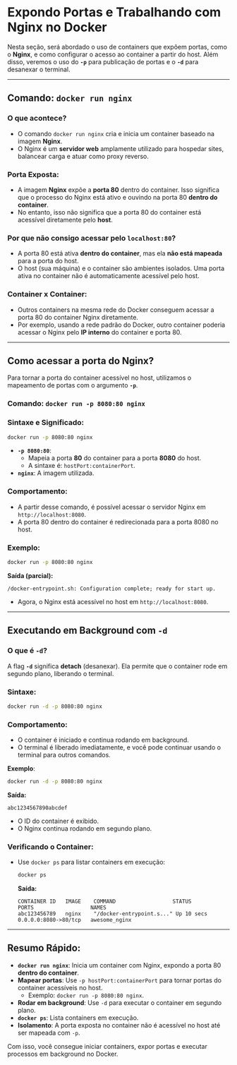 # **Expondo Portas e Trabalhando com Nginx no Docker**

Nesta seção, será abordado o uso de containers que expõem portas, como o **Nginx**, e como configurar o acesso ao container a partir do host. Além disso, veremos o uso do **`-p`** para publicação de portas e o **`-d`** para desanexar o terminal.

---

## **Comando: `docker run nginx`**

### **O que acontece?**
- O comando `docker run nginx` cria e inicia um container baseado na imagem **Nginx**.
- O Nginx é um **servidor web** amplamente utilizado para hospedar sites, balancear carga e atuar como proxy reverso.

### **Porta Exposta**:
- A imagem **Nginx** expõe a **porta 80** dentro do container. Isso significa que o processo do Nginx está ativo e ouvindo na porta 80 **dentro do container**.
- No entanto, isso não significa que a porta 80 do container está acessível diretamente pelo **host**.

### **Por que não consigo acessar pelo `localhost:80`?**
- A porta 80 está ativa **dentro do container**, mas ela **não está mapeada** para a porta do host.
- O host (sua máquina) e o container são ambientes isolados. Uma porta ativa no container não é automaticamente acessível pelo host.

### **Container x Container**:
- Outros containers na mesma rede do Docker conseguem acessar a porta 80 do container Nginx diretamente.
- Por exemplo, usando a rede padrão do Docker, outro container poderia acessar o Nginx pelo **IP interno** do container e porta 80.

---

## **Como acessar a porta do Nginx?**

Para tornar a porta do container acessível no host, utilizamos o mapeamento de portas com o argumento **`-p`**.

### **Comando: `docker run -p 8080:80 nginx`**

### **Sintaxe e Significado**:
```bash
docker run -p 8080:80 nginx
```
- **`-p 8080:80`**:
  - Mapeia a porta **80** do container para a porta **8080** do host.
  - A sintaxe é: `hostPort:containerPort`.
- **`nginx`**: A imagem utilizada.

### **Comportamento**:
- A partir desse comando, é possível acessar o servidor Nginx em `http://localhost:8080`.
- A porta 80 dentro do container é redirecionada para a porta 8080 no host.

### **Exemplo**:
```bash
docker run -p 8080:80 nginx
```
**Saída (parcial):**
```
/docker-entrypoint.sh: Configuration complete; ready for start up.
```
- Agora, o Nginx está acessível no host em `http://localhost:8080`.

---

## **Executando em Background com `-d`**

### **O que é `-d`?**
A flag **`-d`** significa **detach** (desanexar). Ela permite que o container rode em segundo plano, liberando o terminal.

### **Sintaxe**:
```bash
docker run -d -p 8080:80 nginx
```

### **Comportamento**:
- O container é iniciado e continua rodando em background.
- O terminal é liberado imediatamente, e você pode continuar usando o terminal para outros comandos.

**Exemplo**:
```bash
docker run -d -p 8080:80 nginx
```
**Saída:**
```
abc1234567890abcdef
```
- O ID do container é exibido.
- O Nginx continua rodando em segundo plano.

### **Verificando o Container**:
- Use `docker ps` para listar containers em execução:
  ```bash
  docker ps
  ```
  **Saída:**
  ```
  CONTAINER ID   IMAGE    COMMAND                  STATUS        PORTS                  NAMES
  abc123456789   nginx    "/docker-entrypoint.s..." Up 10 secs    0.0.0.0:8080->80/tcp   awesome_nginx
  ```

---

## **Resumo Rápido**:
- **`docker run nginx`**: Inicia um container com Nginx, expondo a porta 80 **dentro do container**.
- **Mapear portas**: Use `-p hostPort:containerPort` para tornar portas do container acessíveis no host.
  - Exemplo: `docker run -p 8080:80 nginx`.
- **Rodar em background**: Use `-d` para executar o container em segundo plano.
- **`docker ps`**: Lista containers em execução.
- **Isolamento**: A porta exposta no container não é acessível no host até ser mapeada com `-p`.

Com isso, você consegue iniciar containers, expor portas e executar processos em background no Docker.

